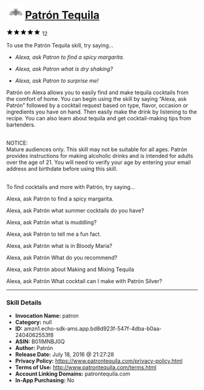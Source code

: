 # &nbsp;<img src="skill_icon" alt="Patrón Tequila icon" width="36"> [Patrón Tequila](http://alexa.amazon.com/#skills/amzn1.echo-sdk-ams.app.bd8d923f-547f-4dba-b0aa-2404062553f8)
![5 stars](../../images/ic_star_black_18dp_1x.png)![5 stars](../../images/ic_star_black_18dp_1x.png)![5 stars](../../images/ic_star_black_18dp_1x.png)![5 stars](../../images/ic_star_black_18dp_1x.png)![5 stars](../../images/ic_star_black_18dp_1x.png) 12

To use the Patrón Tequila skill, try saying...

* *Alexa, ask Patron to find a spicy margarita.*

* *Alexa, ask Patron what is dry shaking?*

* *Alexa, ask Patron to surprise me!*

Patrón on Alexa allows you to easily find and make tequila cocktails from the comfort of home. You can begin using the skill by saying “Alexa, ask Patrón” followed by a cocktail request based on type, flavor, occasion or ingredients you have on hand. Then easily make the drink by listening to the recipe. You can also learn about tequila and get cocktail-making tips from bartenders.<br><br>

NOTICE: <br>
Mature audiences only. This skill may not be suitable for all ages. Patrón provides instructions for making alcoholic drinks and is intended for adults over the age of 21. You will need to verify your age by entering your email address and birthdate before using this skill.<br><br>

To find cocktails and more with Patrón, try saying…<br>

Alexa, ask Patrón to find a spicy margarita.<br>

Alexa, ask Patrón what summer cocktails do you have?<br>

Alexa, ask Patrón what is muddling?<br>

Alexa, ask Patrón to tell me a fun fact.<br>

Alexa, ask Patrón what is in Bloody Maria?<br>

Alexa, ask Patrón What do you recommend?<br>

Alexa, ask Patrón about Making and Mixing Tequila<br>

Alexa, ask Patrón What cocktail can I make with Patrón Silver?

***

### Skill Details

* **Invocation Name:** patron
* **Category:** null
* **ID:** amzn1.echo-sdk-ams.app.bd8d923f-547f-4dba-b0aa-2404062553f8
* **ASIN:** B01IMNBJ0Q
* **Author:** Patrón
* **Release Date:** July 18, 2016 @ 21:27:28
* **Privacy Policy:** https://www.patrontequila.com/privacy-policy.html
* **Terms of Use:** http://www.patrontequila.com/terms.html
* **Account Linking Domains:** patrontequila.com
* **In-App Purchasing:** No
